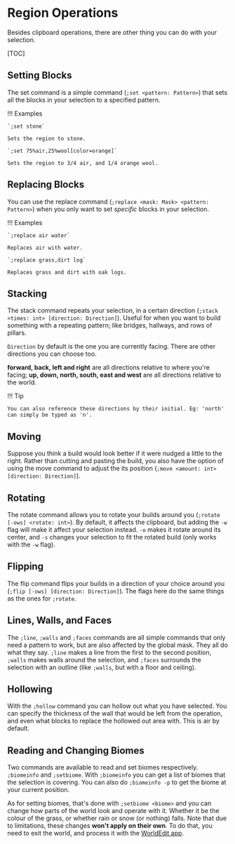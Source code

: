 # Region Operations

Besides clipboard operations, there are other thing you can do with your selection.

[TOC]

## Setting Blocks

The set command is a simple command (`;set <pattern: Pattern>`) that sets all the blocks in your selection to a specified pattern.

!!! Examples

    `;set stone`

    Sets the region to stone.

    `;set 75%air,25%wool[color=orange]`

    Sets the region to 3/4 air, and 1/4 orange wool.

## Replacing Blocks

You can use the replace command (`;replace <mask: Mask> <pattern: Pattern>`) when you only want to set _specific_ blocks in your selection.

!!! Examples

    `;replace air water`

    Replaces air with water.

    `;replace grass,dirt log`

    Replaces grass and dirt with oak logs.

## Stacking

The stack command repeats your selection, in a certain direction (`;stack <times: int> [direction: Direction]`). Useful for when you want to build something with a repeating pattern; like bridges, hallways, and rows of pillars.

`Direction` by default is the one you are currently facing. There are other directions you can choose too.

**forward, back, left and right** are all directions relative to where you're facing; **up, down, north, south, east and west** are all directions relative to the world.

!!! Tip

    You can also reference these directions by their initial. Eg: 'north' can simply be typed as 'n'.

## Moving

Suppose you think a build would look better if it were nudged a little to the right. Rather than cutting and pasting the build, you also have the option of using the move command to adjust the its position (`;move <amount: int> [direction: Direction]`).

## Rotating

The rotate command allows you to rotate your builds around you (`;rotate [-ows] <rotate: int>`). By default, it affects the clipboard, but adding the `-w` flag will make it affect your selection instead. `-o` makes it rotate around its center, and `-s` changes your selection to fit the rotated build (only works with the `-w` flag).

## Flipping

The flip command flips your builds in a direction of your choice around you (`;flip [-ows] [direction: Direction]`). The flags here do the same things as the ones for `;rotate`.

## Lines, Walls, and Faces

The `;line`, `;walls` and `;faces` commands are all simple commands that only need a pattern to work, but are also affected by the global mask. They all do what they say. `;line` makes a line from the first to the second position, `;walls` makes walls around the selection, and `;faces` surrounds the selection with an outline (like `;walls`, but with a floor and ceiling).

## Hollowing

With the `;hollow` command you can hollow out what you have selected. You can specify the thickness of the wall that would be left from the operation, and even what blocks to replace the hollowed out area with. This is air by default.

## Reading and Changing Biomes

Two commands are available to read and set biomes respectively. `;biomeinfo` and `;setbiome`. With `;biomeinfo` you can get a list of biomes that the selection is covering. You can also do `;biomeinfo -p` to get the biome at your current position.

As for setting biomes, that's done with `;setbiome <biome>` and you can change how parts of the world look and operate with it. Whether it be the colour of the grass, or whether rain or snow (or nothing) falls. Note that due to limitations, these changes **won't apply on their own**. To do that, you need to exit the world, and process it with the [WorldEdit app](../worldedit_app.md).
